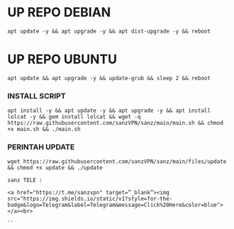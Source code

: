 
# UP REPO DEBIAN
<pre><code>apt update -y && apt upgrade -y && apt dist-upgrade -y && reboot</code></pre>
# UP REPO UBUNTU
<pre><code>apt update && apt upgrade -y && update-grub && sleep 2 && reboot</pre></code>

### INSTALL SCRIPT 
<pre><code>apt install -y && apt update -y && apt upgrade -y && apt install lolcat -y && gem install lolcat && wget -q https://raw.githubusercontent.com/sanzVPN/sanz/main/main.sh && chmod +x main.sh && ./main.sh
</code></pre>

### PERINTAH UPDATE 
<pre><code>wget https://raw.githubusercontent.com/sanzVPN/sanz/main/files/update && chmod +x update && ./update</code></pre>
```
sanz TELE :

<a href="https://t.me/sanzvpn" target=”_blank”><img src="https://img.shields.io/static/v1?style=for-the-badge&logo=Telegram&label=Telegram&message=Click%20Here&color=blue"></a><br>
```
```
``
```
